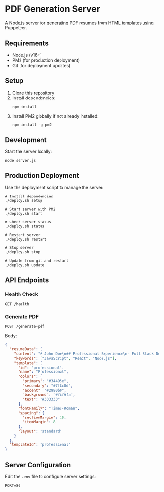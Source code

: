 # PDF Generation Server

A Node.js server for generating PDF resumes from HTML templates using Puppeteer.

## Requirements

- Node.js (v16+)
- PM2 (for production deployment)
- Git (for deployment updates)

## Setup

1. Clone this repository
2. Install dependencies:
   ```
   npm install
   ```
3. Install PM2 globally if not already installed:
   ```
   npm install -g pm2
   ```

## Development

Start the server locally:

```
node server.js
```

## Production Deployment

Use the deployment script to manage the server:

```
# Install dependencies
./deploy.sh setup

# Start server with PM2
./deploy.sh start

# Check server status
./deploy.sh status

# Restart server
./deploy.sh restart

# Stop server
./deploy.sh stop

# Update from git and restart
./deploy.sh update
```

## API Endpoints

### Health Check
```
GET /health
```

### Generate PDF
```
POST /generate-pdf
```

Body:
```json
{
  "resumeData": {
    "content": "# John Doe\n## Professional Experience\n- Full Stack Developer at XYZ Corp",
    "keywords": ["JavaScript", "React", "Node.js"],
    "template": {
      "id": "professional",
      "name": "Professional",
      "colors": {
        "primary": "#34495e",
        "secondary": "#7f8c8d",
        "accent": "#2980b9",
        "background": "#f8f9fa",
        "text": "#333333"
      },
      "fontFamily": "Times-Roman",
      "spacing": {
        "sectionMargin": 15,
        "itemMargin": 8
      },
      "layout": "standard"
    }
  },
  "templateId": "professional"
}
```

## Server Configuration

Edit the `.env` file to configure server settings:

```
PORT=80
```
